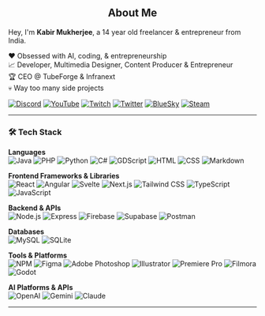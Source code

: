 <h2 align="center">About Me</h2>

Hey, I'm **Kabir Mukherjee**, a 14 year old freelancer & entrepreneur from India. 

❤ Obsessed with AI, coding, & entrepreneurship  
📈 Developer, Multimedia Designer, Content Producer & Entrepreneur  
🏆 CEO @ TubeForge & Infranext  
💀 Way too many side projects  

[![Discord](https://img.shields.io/badge/Discord-5865F2?style=for-the-badge&logo=discord&logoColor=white)](https://discord.gg/Rnsuj4hsyf)
[![YouTube](https://img.shields.io/badge/YouTube-FF0000?style=for-the-badge&logo=youtube&logoColor=white)](https://www.youtube.com/@i_kabir/)
[![Twitch](https://img.shields.io/badge/Twitch-9146FF?style=for-the-badge&logo=twitch&logoColor=white)](https://www.twitch.tv/i_kabir_)
[![Twitter](https://img.shields.io/badge/Twitter-1DA1F2?style=for-the-badge&logo=x&logoColor=white)](https://x.com/i__kabir)
[![BlueSky](https://img.shields.io/badge/BlueSky-0077FF?style=for-the-badge&logo=bluesky&logoColor=white)](https://bsky.app/profile/ikabir.bsky.social)
[![Steam](https://img.shields.io/badge/Steam-000000?style=for-the-badge&logo=steam&logoColor=white)](https://steamcommunity.com/id/i_kabir/)

---

### 🛠️ Tech Stack

**Languages**  
![Java](https://img.shields.io/badge/Java-ED8B00?style=for-the-badge\&logo=java\&logoColor=white)
![PHP](https://img.shields.io/badge/PHP-777BB4?style=for-the-badge\&logo=php\&logoColor=white)
![Python](https://img.shields.io/badge/Python-3776AB?style=for-the-badge\&logo=python\&logoColor=white)
![C#](https://img.shields.io/badge/C%23-239120?style=for-the-badge\&logo=c-sharp\&logoColor=white)
![GDScript](https://img.shields.io/badge/GDScript-478CBF?style=for-the-badge\&logo=godot-engine\&logoColor=white)
![HTML](https://img.shields.io/badge/HTML5-E34F26?style=for-the-badge\&logo=html5\&logoColor=white)
![CSS](https://img.shields.io/badge/CSS3-1572B6?style=for-the-badge\&logo=css3\&logoColor=white)
![Markdown](https://img.shields.io/badge/Markdown-000000?style=for-the-badge\&logo=markdown\&logoColor=white)

**Frontend Frameworks & Libraries**  
![React](https://img.shields.io/badge/React-20232A?style=for-the-badge\&logo=react\&logoColor=61DAFB)
![Angular](https://img.shields.io/badge/Angular-DD0031?style=for-the-badge\&logo=angular\&logoColor=white)
![Svelte](https://img.shields.io/badge/Svelte-FF3E00?style=for-the-badge\&logo=svelte\&logoColor=white)
![Next.js](https://img.shields.io/badge/Next.js-000000?style=for-the-badge\&logo=nextdotjs\&logoColor=white)
![Tailwind CSS](https://img.shields.io/badge/Tailwind_CSS-38B2AC?style=for-the-badge\&logo=tailwind-css\&logoColor=white)
![TypeScript](https://img.shields.io/badge/TypeScript-3178C6?style=for-the-badge\&logo=typescript\&logoColor=white)
![JavaScript](https://img.shields.io/badge/JavaScript-F7DF1E?style=for-the-badge\&logo=javascript\&logoColor=black)

**Backend & APIs**  
![Node.js](https://img.shields.io/badge/Node.js-339933?style=for-the-badge\&logo=nodedotjs\&logoColor=white)
![Express](https://img.shields.io/badge/Express.js-000000?style=for-the-badge\&logo=express\&logoColor=white)
![Firebase](https://img.shields.io/badge/Firebase-FFCA28?style=for-the-badge\&logo=firebase\&logoColor=black)
![Supabase](https://img.shields.io/badge/Supabase-3ECF8E?style=for-the-badge\&logo=supabase\&logoColor=white)
![Postman](https://img.shields.io/badge/Postman-FF6C37?style=for-the-badge\&logo=postman\&logoColor=white)

**Databases**  
![MySQL](https://img.shields.io/badge/MySQL-005C84?style=for-the-badge\&logo=mysql\&logoColor=white)
![SQLite](https://img.shields.io/badge/SQLite-003B57?style=for-the-badge\&logo=sqlite\&logoColor=white)

**Tools & Platforms**  
![NPM](https://img.shields.io/badge/NPM-CB3837?style=for-the-badge\&logo=npm\&logoColor=white)
![Figma](https://img.shields.io/badge/Figma-F24E1E?style=for-the-badge\&logo=figma\&logoColor=white)
![Adobe Photoshop](https://img.shields.io/badge/Photoshop-31A8FF?style=for-the-badge\&logo=adobephotoshop\&logoColor=white)
![Illustrator](https://img.shields.io/badge/Illustrator-FF9A00?style=for-the-badge\&logo=adobeillustrator\&logoColor=white)
![Premiere Pro](https://img.shields.io/badge/Premiere_Pro-9999FF?style=for-the-badge\&logo=adobepremierepro\&logoColor=white)
![Filmora](https://img.shields.io/badge/Filmora-0C9AFE?style=for-the-badge\&logo=filmora\&logoColor=white)
![Godot](https://img.shields.io/badge/Godot-478CBF?style=for-the-badge\&logo=godot-engine\&logoColor=white)

**AI Platforms & APIs**  
![OpenAI](https://img.shields.io/badge/OpenAI-412991?style=for-the-badge\&logo=openai\&logoColor=white)
![Gemini](https://img.shields.io/badge/Gemini-4285F4?style=for-the-badge\&logo=google\&logoColor=white)
![Claude](https://img.shields.io/badge/Claude-101828?style=for-the-badge\&logoColor=white)

---

